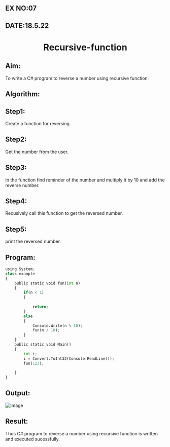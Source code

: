 ## EX NO:07
## DATE:18.5.22
# <p align="center">Recursive-function

## Aim:
To write a C# program to reverse a number using recursive function.

## Algorithm:
## Step1:
Create a function for reversing.

## Step2:
Get the number from the user.

## Step3:
In the function find reminder of the number and multiply it by 10 and add the reverse number.

## Step4:
Recusively call this function to get the reversed number.

## Step5:
print the reversed number.
## Program:
```python
using System;
class example
{
    public static void fun(int n)
    {
        if(n < 1)
        {
            
            return;
        }
        else
        {
            Console.Write(n % 10);
            fun(n / 10);
        }
    }
    public static void Main()
    {
        int i;
        i = Convert.ToInt32(Console.ReadLine());
        fun(123);
        
    }
}
```
## Output:
![image](https://user-images.githubusercontent.com/75235090/170515577-ff0a8b88-0353-4c90-b783-1fbf5235d42a.png)

## Result:
Thus C# program to reverse a number using recursive function is written and executed sucessfully.
